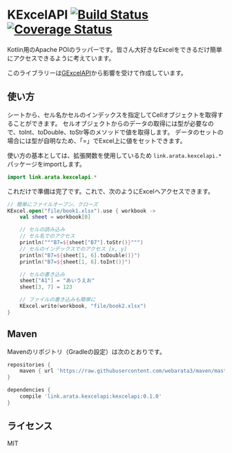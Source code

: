 # KExcelAPI [![Build Status](https://travis-ci.org/webarata3/KExcelAPI.svg?branch=master)](https://travis-ci.org/webarata3/KExcelAPI) [![Coverage Status](https://coveralls.io/repos/webarata3/KExcelAPI/badge.svg?branch=master&service=github)](https://coveralls.io/github/webarata3/KExcelAPI?branch=master)

Kotlin用のApache POIのラッパーです。皆さん大好きなExcelをできるだけ簡単にアクセスできるように考えています。

このライブラリーは[GExcelAPI](https://github.com/nobeans/gexcelapi)から影響を受けて作成しています。

## 使い方

シートから、セル名かセルのインデックスを指定してCellオブジェクトを取得することができます。
セルオブジェクトからのデータの取得には型が必要なので、toInt、toDouble、toStr等のメソッドで値を取得します。
データのセットの場合には型が自明なため、「=」でExcel上に値をセットできます。

使い方の基本としては、拡張関数を使用しているため `link.arata.kexcelapi.*` パッケージをimportします。

```kotlin
import link.arata.kexcelapi.*
```

これだけで準備は完了です。これで、次のようにExcelへアクセスできます。

```kotlin
// 簡単にファイルオープン、クローズ
KExcel.open("file/book1.xlsx").use { workbook ->
    val sheet = workbook[0]

    // セルの読み込み
    // セル名でのアクセス
    println("""B7=${sheet["B7"].toStr()}""")
    // セルのインデックスでのアクセス [x, y]
    println("B7=${sheet[1, 6].toDouble()}")
    println("B7=${sheet[1, 6].toInt()}")

    // セルの書き込み
    sheet["A1"] = "あいうえお"
    sheet[3, 7] = 123

    // ファイルの書き込みも簡単に
    KExcel.write(workbook, "file/book2.xlsx")
}
```

## Maven

Mavenのリポジトリ（Gradleの設定）は次のとおりです。

```groovy
repositories {
    maven { url 'https://raw.githubusercontent.com/webarata3/maven/master/repository' }
}

dependencies {
    compile 'link.arata.kexcelapi:kexcelapi:0.1.0'
}
```

## ライセンス
MIT

